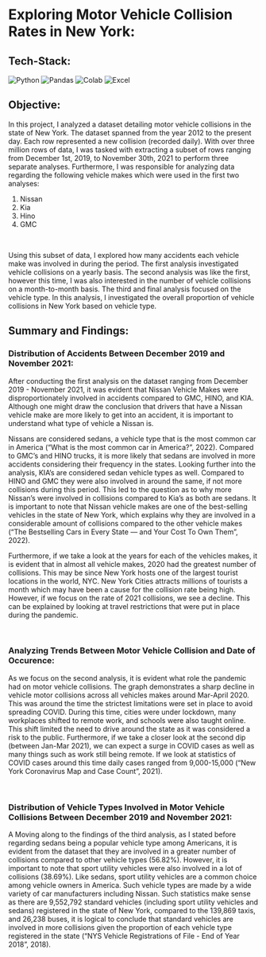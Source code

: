 #  Exploring Motor Vehicle Collision Rates in New York:

## Tech-Stack:
![Python](https://img.shields.io/badge/python-3670A0?style=for-the-badge&logo=python&logoColor=ffdd54) ![Pandas](https://img.shields.io/badge/pandas-%23150458.svg?style=for-the-badge&logo=pandas&logoColor=white) ![Colab](https://img.shields.io/badge/Colab-F9AB00?style=for-the-badge&logo=googlecolab&color=525252) ![Excel](https://img.shields.io/badge/Microsoft_Excel-217346?style=for-the-badge&logo=microsoft-excel&logoColor=white)

## Objective:

In this project, I analyzed a dataset detailing motor vehicle collisions in the state of New York. The dataset spanned from the year 2012 to the present day. Each row represented a new collision (recorded daily). With over three million rows of data, I was tasked with extracting a subset of rows ranging from December 1st, 2019, to November 30th, 2021 to perform three separate analyses. Furthermore, I was responsible for analyzing data regarding the following vehicle makes which were used in the first two analyses:
<br>

1. Nissan
2. Kia
3. Hino
4. GMC
<br>

Using this subset of data, I explored how many accidents each vehicle make was involved in during the period. The first analysis investigated vehicle collisions on a yearly basis. The second analysis was like the first, however this time, I was also interested in the number of vehicle collisions on a month-to-month basis. The third and final analysis focused on the vehicle type. In this analysis, I investigated the overall proportion of vehicle collisions in New York based on vehicle type.

## Summary and Findings: 

### Distribution of Accidents Between December 2019 and November 2021:

After conducting the first analysis on the dataset ranging from December 2019 - November 2021, it was evident that Nissan Vehicle Makes were disproportionately involved in accidents compared to GMC, HINO, and KIA. Although one might draw the conclusion that drivers that have a Nissan vehicle make are more likely to get into an accident, it is important to understand what type of vehicle a Nissan is. 

Nissans are considered sedans, a vehicle type that is the most common car in America (“What is the most common car in America?”, 2022). Compared to GMC’s and HINO trucks, it is more likely that sedans are involved in more accidents considering their frequency in the states. Looking further into the analysis, KIA’s are considered sedan vehicle types as well. Compared to HINO and GMC they were also involved in around the same, if not more collisions during this period. This led to the question as to why more Nissan’s were involved in collisions compared to Kia’s as both are sedans. It is important to note that Nissan vehicle makes are one of the best-selling vehicles in the state of New York, which explains why they are involved in a considerable amount of collisions compared to the other vehicle makes (“The Bestselling Cars in Every State — and Your Cost To Own Them”, 2022).

Furthermore, if we take a look at the years for each of the vehicles makes, it is evident that in almost all vehicle makes, 2020 had the greatest number of collisions. This may be since New York hosts one of the largest tourist locations in the world, NYC. New York Cities attracts millions of tourists a month which may have been a cause for the collision rate being high. However, if we focus on the rate of 2021 collisions, we see a decline. This can be explained by looking at travel restrictions that were put in place during the pandemic.

<br>

### Analyzing Trends Between Motor Vehicle Collision and Date of Occurence:

As we focus on the second analysis, it is evident what role the pandemic had on motor vehicle collisions. The graph demonstrates a sharp decline in vehicle motor collisions across all vehicles makes around Mar-April 2020. This was around the time the strictest limitations were set in place to avoid spreading COVID. During this time, cities were under lockdown, many workplaces shifted to remote work, and schools were also taught online. This shift limited the need to drive around the state as it was considered a risk to the public. Furthermore, if we take a closer look at the second dip (between Jan-Mar 2021), we can expect a surge in COVID cases as well as many things such as work still being remote. If we look at statistics of COVID cases around this time daily cases ranged from 9,000-15,000 (“New York Coronavirus Map and Case Count”, 2021).

<br>

### Distribution of Vehicle Types Involved in Motor Vehicle Collisions Between December 2019 and November 2021:

A Moving along to the findings of the third analysis, as I stated before regarding sedans being a popular vehicle type among Americans, it is evident from the dataset that they are involved in a greater number of collisions compared to other vehicle types (56.82%). However, it is important to note that sport utility vehicles were also involved in a lot of collisions (38.69%). Like sedans, sport utility vehicles are a common choice among vehicle owners in America. Such vehicle types are made by a wide variety of car manufacturers including Nissan. Such statistics make sense as there are 9,552,792 standard vehicles (including sport utility vehicles and sedans) registered in the state of New York, compared to the 139,869 taxis, and 26,238 buses, it is logical to conclude that standard vehicles are involved in more collisions given the proportion of each vehicle type registered in the state (“NYS Vehicle Registrations of File - End of Year 2018”, 2018). 

<br>
<br>
<br>
<br>

